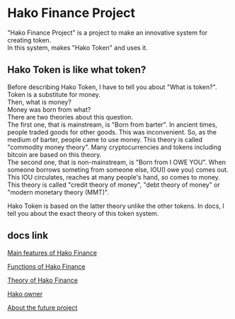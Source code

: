 # Hako Finance Project

"Hako Finance Project" is a project to make an innovative system for creating token.   
In this system, makes "Hako Token" and uses it.

## Hako Token is like what token?

Before describing Hako Token, I have to tell you about "What is token?".   
Token is a substitute for money.  
Then, what is money?  
Money was born from what?  
There are two theories about this question.  
The first one, that is mainstream, is "Born from barter". In ancient times, people traded goods for other goods. This was inconvenient. So, as the medium of barter, people came to use money. This theory is called "commodity money theory". Many cryptocurrencies and tokens including bitcoin are based on this theory.  
The second one, that is non-mainstream, is "Born from I OWE YOU". When someone borrows someting from someone else, IOU(I owe you) comes out. This IOU circulates, reaches at many people's hand, so comes to money. This theory is called "credit theory of money", "debt theory of money" or "modern monetary theory (MMT)".

Hako Token is based on the latter theory unlike the other tokens. In docs, I tell you about the exact theory of this token system.

## docs link

[Main features of Hako Finance](https://github.com/okada-shun/hako-finance/blob/master/docs/MainFeatures.md)

[Functions of Hako Finance](https://github.com/okada-shun/hako-finance/blob/master/docs/Functions.md)

[Theory of Hako Finance](https://github.com/okada-shun/hako-finance/blob/master/docs/Theory.md)

[Hako owner](https://github.com/okada-shun/hako-finance/blob/master/docs/HakoOwner.md)

[About the future project](https://github.com/okada-shun/hako-finance/blob/master/docs/FutureProject.md)